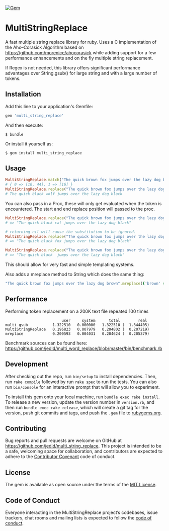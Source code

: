 
[![Gem](https://img.shields.io/gem/v/multi_string_replace.svg)](https://rubygems.org/gems/multi_string_replace)


# MultiStringReplace

A fast multiple string replace library for ruby. Uses a C implementation of the Aho–Corasick Algorithm based
on https://github.com/morenice/ahocorasick while adding support for a few performance enhancements and on the
fly multiple string replacement.

If Regex is not needed, this library offers significant performance advantages over String.gsub() for large string
and with a large number of tokens.

## Installation

Add this line to your application's Gemfile:

```ruby
gem 'multi_string_replace'
```

And then execute:

    $ bundle

Or install it yourself as:

    $ gem install multi_string_replace

## Usage

```ruby
MultiStringReplace.match("The quick brown fox jumps over the lazy dog brown", ['brown', 'fox'])
# { 0 => [10, 44], 1 => [16] }
MultiStringReplace.replace("The quick brown fox jumps over the lazy dog brown", {'brown' => 'black', 'fox' => 'wolf'})
# The quick black wolf jumps over the lazy dog black
```

You can also pass in a Proc, these will only get evaluated when the token is encountered. The start and end replace position will passed to the proc.

```ruby
MultiStringReplace.replace("The quick brown fox jumps over the lazy dog brown", {'brown' => 'black', 'fox' => ->(s, e) { "cat" }})
# => "The quick black cat jumps over the lazy dog black"

# returning nil will cause the substitution to be ignored.
MultiStringReplace.replace("The quick brown fox jumps over the lazy dog brown", {'brown' => 'black', 'fox' => ->(s, e) { nil }})
# => "The quick black fox jumps over the lazy dog black"

MultiStringReplace.replace("The quick brown fox jumps over the lazy dog brown", {'brown' => 'black', 'fox' => ->(s, e) { "" }})
# => "The quick black  jumps over the lazy dog black"
```

This should allow for very fast and simple templating systems.

Also adds a mreplace method to String which does the same thing:

```ruby
"The quick brown fox jumps over the lazy dog brown".mreplace({'brown' => 'black', 'fox' => ->(_, _) { "cat" }})
```

## Performance

Performing token replacement on a 200K text file repeated 100 times

```
                         user     system      total        real
multi gsub           1.322510   0.000000   1.322510 (  1.344405)
MultiStringReplace   0.196823   0.007979   0.204802 (  0.207219)
mreplace             0.200593   0.004031   0.204624 (  0.205379)
```

Benchmark sources can be found here: <https://github.com/jedld/multi_word_replace/blob/master/bin/benchmark.rb>

## Development

After checking out the repo, run `bin/setup` to install dependencies. Then, run `rake compile` followed by run `rake spec` to run the tests. You can also run `bin/console` for an interactive prompt that will allow you to experiment.

To install this gem onto your local machine, run `bundle exec rake install`. To release a new version, update the version number in `version.rb`, and then run `bundle exec rake release`, which will create a git tag for the version, push git commits and tags, and push the `.gem` file to [rubygems.org](https://rubygems.org).

## Contributing

Bug reports and pull requests are welcome on GitHub at https://github.com/jedld/multi_string_replace. This project is intended to be a safe, welcoming space for collaboration, and contributors are expected to adhere to the [Contributor Covenant](http://contributor-covenant.org) code of conduct.

## License

The gem is available as open source under the terms of the [MIT License](https://opensource.org/licenses/MIT).

## Code of Conduct

Everyone interacting in the MultiStringReplace project’s codebases, issue trackers, chat rooms and mailing lists is expected to follow the [code of conduct](https://github.com/jedld/multi_string_replace/blob/master/CODE_OF_CONDUCT.md).
